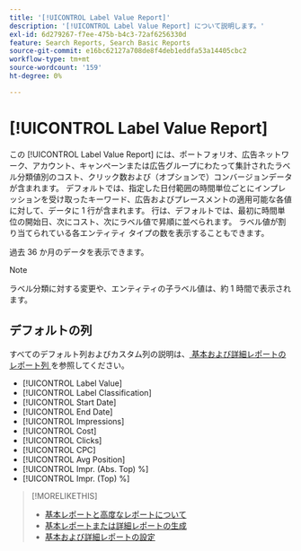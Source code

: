 ```yaml
---
title: '[!UICONTROL Label Value Report]'
description: '[!UICONTROL Label Value Report] について説明します。'
exl-id: 6d279267-f7ee-475b-b4c3-72af6256330d
feature: Search Reports, Search Basic Reports
source-git-commit: e16bc62127a708de8f4deb1eddfa53a14405cbc2
workflow-type: tm+mt
source-wordcount: '159'
ht-degree: 0%

---
```


# [!UICONTROL Label Value Report]

この [!UICONTROL Label Value Report] には、ポートフォリオ、広告ネットワーク、アカウント、キャンペーンまたは広告グループにわたって集計されたラベル分類値別のコスト、クリック数および（オプションで）コンバージョンデータが含まれます。 デフォルトでは、指定した日付範囲の時間単位ごとにインプレッションを受け取ったキーワード、広告およびプレースメントの適用可能な各値に対して、データに 1 行が含まれます。 行は、デフォルトでは、最初に時間単位の開始日、次にコスト、次にラベル値で昇順に並べられます。 ラベル値が割り当てられている各エンティティ タイプの数を表示することもできます。

過去 36 か月のデータを表示できます。

>[!NOTE]
>
>ラベル分類に対する変更や、エンティティの子ラベル値は、約 1 時間で表示されます。

## デフォルトの列

すべてのデフォルト列およびカスタム列の説明は、[ 基本および詳細レポートのレポート列 ](basic-advanced-report-columns.md) を参照してください。

* [!UICONTROL Label Value]
* [!UICONTROL Label Classification]
* [!UICONTROL Start Date]
* [!UICONTROL End Date]
* [!UICONTROL Impressions]
* [!UICONTROL Cost]
* [!UICONTROL Clicks]
* [!UICONTROL CPC]
* [!UICONTROL Avg Position]
* [!UICONTROL Impr. (Abs. Top) %]
* [!UICONTROL Impr. (Top) %]

>[!MORELIKETHIS]
>
>* [ 基本レポートと高度なレポートについて ](basic-advanced-report-about.md)
>* [ 基本レポートまたは詳細レポートの生成 ](basic-advanced-report-generate.md)
>* [ 基本および詳細レポートの設定 ](basic-advanced-report-settings.md)
